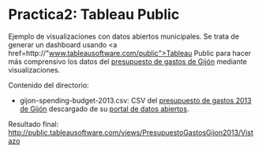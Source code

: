 Practica2: Tableau Public
=========================

Ejemplo de visualizaciones con datos abiertos municipales. 
Se trata de generar un dashboard usando <a href=http://"www.tableausoftware.com/public">Tableau Public</a> para hacer más comprensivo los datos del <a href="http://datos.gijon.es/set/hacienda/presupuesto_gastos_ayto_2013">presupuesto de gastos de Gijón</a> mediante visualizaciones.

Contenido del directorio:
* gijon-spending-budget-2013.csv: CSV del <a href="http://opendata.gijon.es/descargar.php?id=28&tipo=CSV">presupuesto de gastos 2013 de Gijón</a> descargado de su <a href="http://datos.gijon.es/set/hacienda/presupuesto_gastos_ayto_2013">portal de datos abiertos</a>.

Resultado final: <a href="http://public.tableausoftware.com/views/PresupuestoGastosGijon2013/Vistazo">http://public.tableausoftware.com/views/PresupuestoGastosGijon2013/Vistazo</a>
